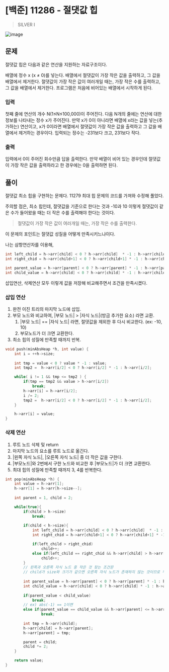 # [백준] 11286 - 절댓값 힙
> SILVER I

![image](https://github.com/AtraFelis/Algorithm/assets/107051266/5736f07c-97c5-4666-b1fb-7c540ec94161)

## 문제

절댓값 힙은 다음과 같은 연산을 지원하는 자료구조이다.

배열에 정수 x (x ≠ 0)를 넣는다.
배열에서 절댓값이 가장 작은 값을 출력하고, 그 값을 배열에서 제거한다. 절댓값이 가장 작은 값이 여러개일 때는, 가장 작은 수를 출력하고, 그 값을 배열에서 제거한다.
프로그램은 처음에 비어있는 배열에서 시작하게 된다.

### 입력

첫째 줄에 연산의 개수 N(1≤N≤100,000)이 주어진다. 다음 N개의 줄에는 연산에 대한 정보를 나타내는 정수 x가 주어진다. 만약 x가 0이 아니라면 배열에 x라는 값을 넣는(추가하는) 연산이고, x가 0이라면 배열에서 절댓값이 가장 작은 값을 출력하고 그 값을 배열에서 제거하는 경우이다. 입력되는 정수는 -231보다 크고, 231보다 작다.

### 출력

입력에서 0이 주어진 회수만큼 답을 출력한다. 만약 배열이 비어 있는 경우인데 절댓값이 가장 작은 값을 출력하라고 한 경우에는 0을 출력하면 된다.

## 풀이

절댓값 최소 힙을 구현하는 문제다. 11279 최대 힙 문제의 코드를 가져와 수정해 풀었다.

주의할 점은, 최소 힙인데, 절댓값을 기준으로 한다는 것과 -10과 10 이렇게 절댓값이 같은 수가 들어왔을 때는 더 작은 수를 출력해야 한다는 것이다.

> 절댓값이 가장 작은 값이 여러개일 때는, 가장 작은 수를 출력한다.

이 문제의 포인트는 절댓값 성질을 어떻게 만족시키느냐이다.

나는 삼항연산자를 이용해,

```C
int left_child = h->arr[child] < 0 ? h->arr[child]  * -1 : h->arr[child] ;
int right_chid = h->arr[child+1] < 0 ? h->arr[child+1] * -1 : h->arr[child+1];

int parent_value = h->arr[parent] < 0 ? h->arr[parent] * -1 : h->arr[parent];
int child_value = h->arr[child] < 0 ? h->arr[child] * -1 : h->arr[child];
```

삽입연산, 삭제연산 모두 이렇게 값을 저장해 비교해주면서 조건을 만족시켰다.

### 삽입 연산

1. 완전 이진 트리의 마지막 노드에 삽입.
2. 부모 노드와 비교하여, |부모 노드| > |자식 노드|(방금 추가한 요소) 라면 교환.
    1. |부모 노드| == |자식 노드| 라면, 절댓값을 제외한 후 다시 비교한다. (ex: -10, 10)
    2. 부모노드가 더 크면 교환한다.
3. 최소 힙의 성질에 만족할 때까지 반복.

```C
void push(minAbsHeap *h, int value) {
    int i = ++h->size;
    
    int tmp = value < 0 ? value * -1 : value;
    int tmp2 =  h->arr[i/2] < 0 ? h->arr[i/2] * -1 : h->arr[i/2];

    while( i != 1 && tmp <= tmp2 ) {
        if(tmp == tmp2 && value > h->arr[i/2])
            break;
        h->arr[i] = h->arr[i/2];
        i /= 2;
        tmp2 =  h->arr[i/2] < 0 ? h->arr[i/2] * -1 : h->arr[i/2];
    }

    h->arr[i] = value;
}
```

### 삭제 연산

1. 루트 노드 삭제 및 return
2. 마지막 노드의 요소를 루트 노드로 옮긴다.
3. |왼쪽 자식 노드|, |오른쪽 자식 노드| 중 더 작은 값을 구한다.
4. |부모노드|와 2번에서 구한 노드와 비교한 후 |부모노드|가 더 크면 교환한다.
5. 최대 힙의 성질에 만족할 때까지 3, 4를 반복한다.

```C
int pop(minAbsHeap *h) {
    int value = h->arr[1];
    h->arr[1] = h->arr[h->size--];
    
    int parent = 1, child = 2;

    while(true){
        if(child > h->size)
            break;
        
        if(child < h->size){
            int left_child = h->arr[child] < 0 ? h->arr[child]  * -1 : h->arr[child] ;
            int right_chid = h->arr[child+1] < 0 ? h->arr[child+1] * -1 : h->arr[child+1];

            if(left_child > right_chid)
                child++;
            else if(left_child == right_chid && h->arr[child] > h->arr[child+1])
                child++;
        }
        // 왼쪽과 오른쪽 자식 노드 중 작은 것 찾는 조건문
        // child가 size와 크기가 같으면 오른쪽 자식 노드가 존재하지 않는 것이므로 무시해야 함.
        
        int parent_value = h->arr[parent] < 0 ? h->arr[parent] * -1 : h->arr[parent];
        int child_value = h->arr[child] < 0 ? h->arr[child] * -1 : h->arr[child];
        
        if(parent_value < child_value) 
            break;
        // ex) abs(-1) == 1이면 
        else if(parent_value == child_value && h->arr[parent] <= h->arr[child])
                break;     
            
        int tmp = h->arr[child];
        h->arr[child] = h->arr[parent];
        h->arr[parent] = tmp;

        parent = child;
        child *= 2;
    }

    return value;
}
```